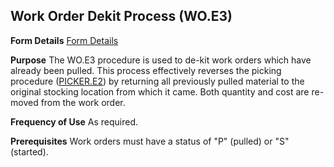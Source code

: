 ## Work Order Dekit Process (WO.E3)
<PageHeader />

**Form Details**
[Form Details](../WO-E3-1/README.md)

**Purpose**
The WO.E3 procedure is used to de-kit work orders which have already been
pulled. This process effectively reverses the picking procedure
([PICKER.E2](../PICKER-E2/README.md)) by returning all previously pulled material to
the original stocking location from which it came. Both quantity and cost are
re- moved from the work order.

**Frequency of Use**
As required.

**Prerequisites**
Work orders must have a status of "P" (pulled) or "S" (started).

<badge text= "Version 8.10.57 " vertical="middle" />

<PageFooter />
